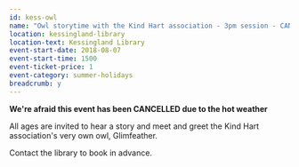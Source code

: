 ```yaml
---
id: kess-owl
name: "Owl storytime with the Kind Hart association - 3pm session - CANCELLED"
location: kessingland-library
location-text: Kessingland Library
event-start-date: 2018-08-07
event-start-time: 1500
event-ticket-price: 1
event-category: summer-holidays
breadcrumb: y
---
```


**We're afraid this event has been CANCELLED due to the hot weather**

All ages are invited to hear a story and meet and greet the Kind Hart association's very own owl, Glimfeather.

Contact the library to book in advance.
